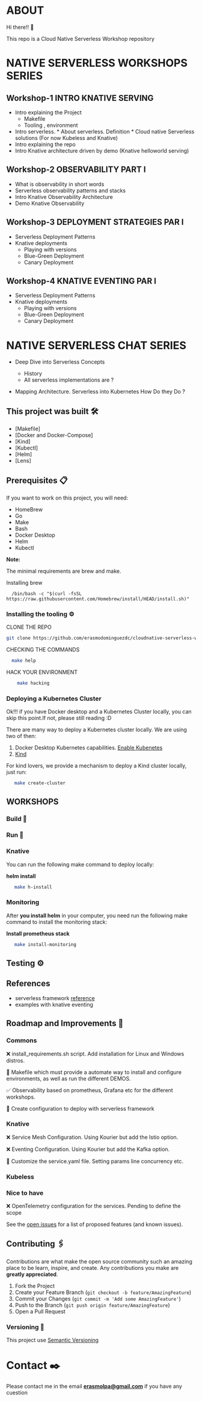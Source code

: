 # ABOUT

Hi there!! 👋

This repo is a Cloud Native Serverless Workshop repository 

# NATIVE SERVERLESS WORKSHOPS SERIES

## Workshop-1 INTRO KNATIVE SERVING
   * Intro explaining the Project  
      * Makefile 
      * Tooling , environment
   * Intro serverless.
          * About serverless. Definition
          * Cloud native Serverless solutions (For now Kubeless and Knative)
   * Intro explaining the repo  
   * Intro Knative architecture driven by demo (Knative helloworld serving)

## Workshop-2 OBSERVABILITY PART I
   * What is observability in short words 
   * Serverless observability patterns and stacks 
   * Intro Knative Observability Architecture
   * Demo Knative Observability
   
## Workshop-3 DEPLOYMENT STRATEGIES PAR I
   * Serverless Deployment Patterns 
   * Knative deployments 
     * Playing with versions
     * Blue-Green Deployment
     * Canary Deployment
     
## Workshop-4 KNATIVE EVENTING PAR I
   * Serverless Deployment Patterns 
   * Knative deployments 
     * Playing with versions
     * Blue-Green Deployment
     * Canary Deployment 
# NATIVE SERVERLESS CHAT SERIES
  * Deep Dive into Serverless Concepts
    * History
    * All serverless implementations are ?
     
  * Mapping Architecture. Serverless into Kubernetes How Do they Do ? 

## This project was built  🛠️

* [Makefile]
* [Docker and Docker-Compose]
* [Kind]
* [Kubectl]
* [Helm]
* [Lens]

## Prerequisites  📋

If you want to work on this project, you will need:

* HomeBrew
* Go
* Make  
* Bash
* Docker Desktop 
* Helm 
* Kubectl

**Note:** 

The minimal requirements are brew and make. 

Installing brew 

```shell script
  /bin/bash -c "$(curl -fsSL https://raw.githubusercontent.com/Homebrew/install/HEAD/install.sh)"
```

### Installing the tooling ⚙️

CLONE THE REPO  
   
   ```sh
   git clone https://github.com/erasmodominguezdc/cloudnative-serverless-workshops
   ```
   
CHECKING THE COMMANDS  

   ```sh
     make help
   ```

HACK YOUR ENVIRONMENT 

 ```sh
     make hacking
   ```

### Deploying a Kubernetes Cluster 

Ok!!! if you have Docker desktop and a Kubernetes Cluster locally, you can skip this point.If not, please still reading :D 

There are many way to deploy a Kubernetes cluster locally. We are using two of then:
 1. Docker Desktop Kubernetes capabilities. [Enable Kubenetes](https://docs.docker.com/desktop/kubernetes/) 
 2. [Kind](https://kind.sigs.k8s.io)
 
 For kind lovers, we provide a mechanism to deploy a Kind cluster locally, just run: 
 
 ```sh
    make create-cluster 
```
 
## WORKSHOPS 

### Build 🔧


### Run 🚀

### Knative
 
You can run the following make command to deploy locally:

**helm install**
  ```sh
     make h-install 
   ```


### Monitoring
   After **you install helm** in your computer, you need run the following make command to install the monitoring stack:

  **Install prometheus stack**
  ```sh
     make install-monitoring
   ```

## Testing ⚙️



## References 

* serverless framework
    [reference](https://www.serverless.com/framework/docs/providers/knative/)
* examples with knative eventing


## Roadmap and Improvements 🚀

### Commons

❌ install_requirements.sh script. Add installation for Linux and Windows distros. 

🚧  Makefile which must provide a automate way to install and configure environments, as well as run the different DEMOS.

✅  Observability based on prometheus, Grafana etc for the different workshops.

🚧  Create configuration to deploy with serverless framework

### Knative


❌  Service Mesh Configuration. Using Kourier but add the Istio option.

❌  Eventing Configuration. Using Kourier but add the Kafka option.

🚧  Customize the service.yaml file. Setting params line concurrency etc.

### Kubeless 

### Nice to have 

❌  OpenTelemetry configuration for the services. Pending to define the scope



See the [open issues](https://github.com/erasmolpa/serverless-workshop/issues?q=is%3Aissue+is%3Aopen+sort%3Aupdated-desc) for a list of proposed features (and known issues).


## Contributing 🖇️

Contributions are what make the open source community such an amazing place to be learn, inspire, and create. Any contributions you make are **greatly appreciated**.

1. Fork the Project
2. Create your Feature Branch (`git checkout -b feature/AmazingFeature`)
3. Commit your Changes (`git commit -m 'Add some AmazingFeature'`)
4. Push to the Branch (`git push origin feature/AmazingFeature`)
5. Open a Pull Request

### Versioning 📌

This project use [Semantic Versioning](https://semver.org/lang/es/)

# Contact ✒️

Please contact me in the email **erasmolpa@gmail.com** if you have any cuestion
